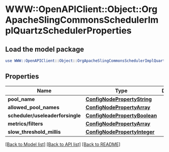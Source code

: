 # WWW::OpenAPIClient::Object::OrgApacheSlingCommonsSchedulerImplQuartzSchedulerProperties

## Load the model package
```perl
use WWW::OpenAPIClient::Object::OrgApacheSlingCommonsSchedulerImplQuartzSchedulerProperties;
```

## Properties
Name | Type | Description | Notes
------------ | ------------- | ------------- | -------------
**pool_name** | [**ConfigNodePropertyString**](ConfigNodePropertyString.md) |  | [optional] 
**allowed_pool_names** | [**ConfigNodePropertyArray**](ConfigNodePropertyArray.md) |  | [optional] 
**scheduler/useleaderforsingle** | [**ConfigNodePropertyBoolean**](ConfigNodePropertyBoolean.md) |  | [optional] 
**metrics/filters** | [**ConfigNodePropertyArray**](ConfigNodePropertyArray.md) |  | [optional] 
**slow_threshold_millis** | [**ConfigNodePropertyInteger**](ConfigNodePropertyInteger.md) |  | [optional] 

[[Back to Model list]](../README.md#documentation-for-models) [[Back to API list]](../README.md#documentation-for-api-endpoints) [[Back to README]](../README.md)



